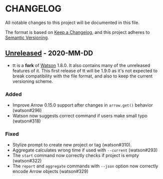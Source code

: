 <!--
SPDX-FileCopyrightText: 2015-2019 Tailordev
SPDX-FileCopyrightText: 2020 The tt Authors

SPDX-License-Identifier: GPL-3.0-or-later
SPDX-License-Identifier: MIT
-->

# CHANGELOG

All notable changes to this project will be documented in this file.

The format is based on [Keep a Changelog](https://keepachangelog.com/en/1.0.0/),
and this project adheres to [Semantic Versioning](https://semver.org/spec/v2.0.0.html).

## [Unreleased] - 2020-MM-DD
- tt is a **fork** of [Watson](https://tailordev.github.io/Watson/) 1.8.0. It also contains many of the unreleased features of it. This first release of tt will be 1.9.0 as it's not expected to break compatibility with the file format, and also to keep the current versioning scheme.

### Added
- Improve Arrow 0.15.0 support after changes in `arrow.get()` behavior (watson#296)
- Watson now suggests correct command if users make small typo (watson#318)

### Fixed
- Stylize prompt to create new project or tag (watson#310).
- Aggregate calculates wrong time if used with `--current` (watson#293)
- The `start` command now correctly checks if project is empty (watson#322)
- The `report` and `aggregate` commands with `--json` option now correctly
encode Arrow objects (watson#329)

[Unreleased]: https://gitlab.com/davidalfonso/tt/compare/v1.8.0...HEAD

